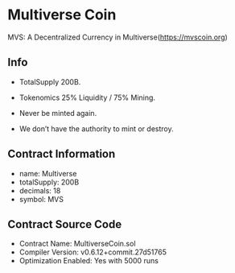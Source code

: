 # Multiverse Coin

MVS: A Decentralized Currency in Multiverse(https://mvscoin.org)

## Info

- TotalSupply 200B.

- Tokenomics 25% Liquidity / 75% Mining.

- Never be minted again.

- We don’t have the authority to mint or destroy.

## Contract Information

- name: Multiverse
- totalSupply: 200B
- decimals: 18
- symbol: MVS

## Contract Source Code

- Contract Name: MultiverseCoin.sol
- Compiler Version: v0.6.12+commit.27d51765
- Optimization Enabled: Yes with 5000 runs
